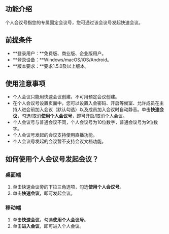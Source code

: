 ## 功能介绍
个人会议号指您的专属固定会议号，您可通过该会议号发起快速会议。

## 前提条件
- **登录用户：**免费版、商业版、企业版用户。
- **登录设备：**Windows/macOS/iOS/Android。
- **版本要求：**要求1.5.0及以上版本。
 
## 使用注意事项
- 个人会议只能用快速会议创建，不可用预定会议创建。
- 在个人会议号设置页面中，您可以设置入会密码、开启等候室、允许成员在主持人进会前加入会议（默认勾选）以及成员加入会议时自动静音。单击**快速会议**，勾选/取消**使用个人会议号**，即可开启/取消个人会议。
- 个人会议号与普通会议不同，个人会议号为10位数字，普通会议号为9位数字。
- 个人会议号发起的会议支持使用直播功能。
- 个人会议号发起的会议暂不支持会议文档功能。


## 如何使用个人会议号发起会议？
### 桌面端
1. 单击快速会议旁的下拉三角选项，勾选**使用个人会议号**。
2. 单击**快速会议**，即可发起会议。


### 移动端
1. 单击**快速会议**，勾选**使用个人会议号**。
2. 单击**进入会议**，即可进入个人会议。
